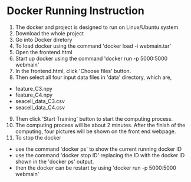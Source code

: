 # Docker Running Instruction
1. The docker and project is designed to run on Linux/Ubuntu system.
2. Download the whole project
3. Go into Docker diretory
4. To load docker using the command 'docker load -i webmain.tar'
5. Open the frontend.html
6. Start up docker using the command 'docker run -p 5000:5000 webmain'
7. In the frontend.html, click 'Choose files' button.
8. Then select all four input data files in 'data' directory, which are,
  - feature_C3.npy
  - feature_C4.npy
  - seacell_data_C3.csv
  - seacell_data_C4.csv
9. Then click 'Start Training' button to start the computing process.
10. The computing process will be about 2 minutes. After the finish of the computing, four pictures will be shown on the front end webpage.
11. To stop the docker
   - use the command 'docker ps' to show the current running docker ID
   - use the command 'docker stop ID' replacing the ID with the docker ID shown in the 'docker ps' output.
   - then the docker can be restart by using 'docker run -p 5000:5000 webmain'
